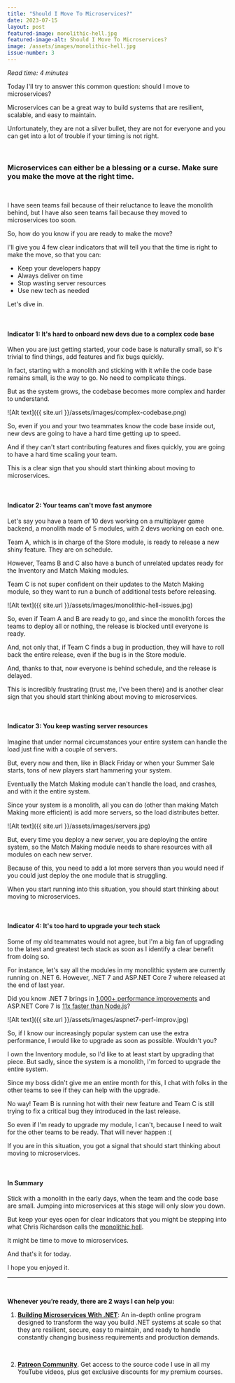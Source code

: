 ```yaml
---
title: "Should I Move To Microservices?"
date: 2023-07-15
layout: post
featured-image: monolithic-hell.jpg
featured-image-alt: Should I Move To Microservices?
image: /assets/images/monolithic-hell.jpg
issue-number: 3
---
```


*Read time: 4 minutes*

Today I'll try to answer this common question: should I move to microservices?

Microservices can be a great way to build systems that are resilient, scalable, and easy to maintain. 

Unfortunately, they are not a silver bullet, they are not for everyone and you can get into a lot of trouble if your timing is not right.

<br/>

### **Microservices can either be a blessing or a curse. Make sure you make the move at the right time.**

<br/>

I have seen teams fail because of their reluctance to leave the monolith behind, but I have also seen teams fail because they moved to microservices too soon.

So, how do you know if you are ready to make the move?

I'll give you 4 few clear indicators that will tell you that the time is right to make the move, so that you can:

* Keep your developers happy
* Always deliver on time
* Stop wasting server resources
* Use new tech as needed

Let's dive in.

<br/>

#### **Indicator 1: It's hard to onboard new devs due to a complex code base**
When you are just getting started, your code base is naturally small, so it's trivial to find things, add features and fix bugs quickly.

In fact, starting with a monolith and sticking with it while the code base remains small, is the way to go. No need to complicate things.

But as the system grows, the codebase becomes more complex and harder to understand. 

![Alt text]({{ site.url }}/assets/images/complex-codebase.png)

So, even if you and your two teammates know the code base inside out, new devs are going to have a hard time getting up to speed.

And if they can't start contributing features and fixes quickly, you are going to have a hard time scaling your team.

This is a clear sign that you should start thinking about moving to microservices.

<br/>

#### **Indicator 2: Your teams can't move fast anymore**
Let's say you have a team of 10 devs working on a multiplayer game backend, a monolith made of 5 modules, with 2 devs working on each one.

Team A, which is in charge of the Store module, is ready to release a new shiny feature. They are on schedule.

However, Teams B and C also have a bunch of unrelated updates ready for the Inventory and Match Making modules. 

Team C is not super confident on their updates to the Match Making module, so they want to run a bunch of additional tests before releasing.

![Alt text]({{ site.url }}/assets/images/monolithic-hell-issues.jpg)

So, even if Team A and B are ready to go, and since the monolith forces the teams to deploy all or nothing, the release is blocked until everyone is ready.

And, not only that, if Team C finds a bug in production, they will have to roll back the entire release, even if the bug is in the Store module.

And, thanks to that, now everyone is behind schedule, and the release is delayed.

This is incredibly frustrating (trust me, I've been there) and is another clear sign that you should start thinking about moving to microservices.

<br/>

#### **Indicator 3: You keep wasting server resources**
Imagine that under normal circumstances your entire system can handle the load just fine with a couple of servers.

But, every now and then, like in Black Friday or when your Summer Sale starts, tons of new players start hammering your system.

Eventually the Match Making module can't handle the load, and crashes, and with it the entire system.

Since your system is a monolith, all you can do (other than making Match Making more efficient) is add more servers, so the load distributes better. 

![Alt text]({{ site.url }}/assets/images/servers.jpg)

But, every time you deploy a new server, you are deploying the entire system, so the Match Making module needs to share resources with all modules on each new server.

Because of this, you need to add a lot more servers than you would need if you could just deploy the one module that is struggling.

When you start running into this situation, you should start thinking about moving to microservices.

<br/>

#### **Indicator 4: It's too hard to upgrade your tech stack**
Some of my old teammates would not agree, but I'm a big fan of upgrading to the latest and greatest tech stack as soon as I identify a clear benefit from doing so.

For instance, let's say all the modules in my monolithic system are currently running on .NET 6. However, .NET 7 and ASP.NET Core 7 where released at the end of last year.

Did you know .NET 7 brings in [1,000+ performance improvements](https://devblogs.microsoft.com/dotnet/performance_improvements_in_net_7) and ASP.NET Core 7 is [11x faster than Node.js](https://www.techempower.com/benchmarks/#section=data-r21&hw=ph&test=plaintext)?

![Alt text]({{ site.url }}/assets/images/aspnet7-perf-improv.jpg)

So, if I know our increasingly popular system can use the extra performance, I would like to upgrade as soon as possible. Wouldn't you?

I own the Inventory module, so I'd like to at least start by upgrading that piece. But sadly, since the system is a monolith, I'm forced to upgrade the entire system.

Since my boss didn't give me an entire month for this, I chat with folks in the other teams to see if they can help with the upgrade.

No way! Team B is running hot with their new feature and Team C is still trying to fix a critical bug they introduced in the last release.

So even if I'm ready to upgrade my module, I can't, because I need to wait for the other teams to be ready. That will never happen :(

If you are in this situation, you got a signal that should start thinking about moving to microservices.

<br/>

#### **In Summary**
Stick with a monolith in the early days, when the team and the code base are small. Jumping into microservices at this stage will only slow you down.

But keep your eyes open for clear indicators that you might be stepping into what Chris Richardson calls the <a href="https://microservices.io/microservices/general/2018/11/04/potholes-in-road-from-monolithic-hell" target="_blank">monolithic hell</a>.

It might be time to move to microservices. 

And that's it for today.

I hope you enjoyed it.

---

<br/>

**Whenever you’re ready, there are 2 ways I can help you:**

1. **[Building Microservices With .NET​](https://dotnetmicroservices.com)**:​ An in-depth online program designed to transform the way you build .NET systems at scale so that they are resilient, secure, easy to maintain, and ready to handle constantly changing business requirements and production demands.
<br/>

2. **[Patreon Community](https://www.patreon.com/juliocasal)**. Get access to the source code I use in all my YouTube videos, plus get exclusive discounts for my premium courses.
